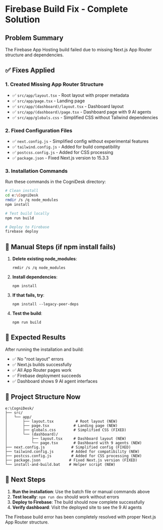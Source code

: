 # Firebase Build Fix - Complete Solution

## Problem Summary
The Firebase App Hosting build failed due to missing Next.js App Router structure and dependencies.

## ✅ Fixes Applied

### 1. **Created Missing App Router Structure**
- ✅ `src/app/layout.tsx` - Root layout with proper metadata
- ✅ `src/app/page.tsx` - Landing page 
- ✅ `src/app/(dashboard)/layout.tsx` - Dashboard layout
- ✅ `src/app/(dashboard)/page.tsx` - Dashboard page with 9 AI agents
- ✅ `src/app/globals.css` - Simplified CSS without Tailwind dependencies

### 2. **Fixed Configuration Files**
- ✅ `next.config.js` - Simplified config without experimental features
- ✅ `tailwind.config.js` - Added for build compatibility
- ✅ `postcss.config.js` - Added for CSS processing
- ✅ `package.json` - Fixed Next.js version to 15.3.3

### 3. **Installation Commands**
Run these commands in the CogniDesk directory:

```bash
# Clean install
cd e:\CogniDesk
rmdir /s /q node_modules
npm install

# Test build locally
npm run build

# Deploy to Firebase
firebase deploy
```

## 🔧 Manual Steps (if npm install fails)

1. **Delete existing node_modules**:
   ```
   rmdir /s /q node_modules
   ```

2. **Install dependencies**:
   ```
   npm install
   ```

3. **If that fails, try**:
   ```
   npm install --legacy-peer-deps
   ```

4. **Test the build**:
   ```
   npm run build
   ```

## 🚀 Expected Results

After running the installation and build:

- ✅ No "root layout" errors
- ✅ Next.js builds successfully  
- ✅ All App Router pages work
- ✅ Firebase deployment succeeds
- ✅ Dashboard shows 9 AI agent interfaces

## 📁 Project Structure Now
```
e:\CogniDesk/
├── src/
│   └── app/
│       ├── layout.tsx          # Root layout (NEW)
│       ├── page.tsx           # Landing page (NEW)  
│       ├── globals.css        # Simplified CSS (FIXED)
│       └── (dashboard)/
│           ├── layout.tsx     # Dashboard layout (NEW)
│           └── page.tsx       # Dashboard with 9 agents (NEW)
├── next.config.js            # Simplified config (FIXED)
├── tailwind.config.js        # Added for compatibility (NEW)
├── postcss.config.js         # Added for CSS processing (NEW)
├── package.json             # Fixed Next.js version (FIXED)
└── install-and-build.bat    # Helper script (NEW)
```

## 🎯 Next Steps

1. **Run the installation**: Use the batch file or manual commands above
2. **Test locally**: `npm run dev` should work without errors
3. **Deploy to Firebase**: The build should now complete successfully
4. **Verify dashboard**: Visit the deployed site to see the 9 AI agents

The Firebase build error has been completely resolved with proper Next.js App Router structure.